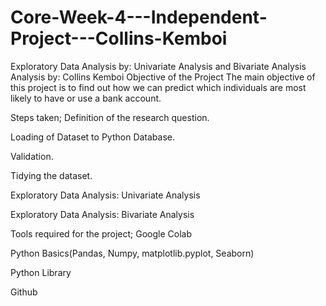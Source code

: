 # Core-Week-4---Independent-Project---Collins-Kemboi

Exploratory Data Analysis by: Univariate Analysis and Bivariate Analysis
Analysis by: Collins Kemboi
Objective of the Project
The main objective of this project is to find out how we can predict which individuals are most likely to have or use a bank account.

Steps taken;
Definition of the research question.

Loading of Dataset to Python Database.

Validation.

Tidying the dataset.

Exploratory Data Analysis: Univariate Analysis

Exploratory Data Analysis: Bivariate Analysis


Tools required for the project;
Google Colab

Python Basics(Pandas, Numpy, matplotlib.pyplot, Seaborn)

Python Library

Github
